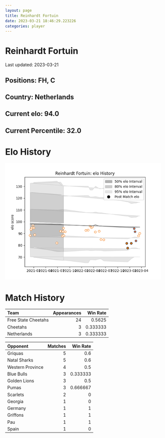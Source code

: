```yaml
---  
layout: page  
title: Reinhardt Fortuin  
date: 2023-03-21 18:46:29.223226  
categories: player  
---
```

# Reinhardt Fortuin


Last updated: 2023-03-21
## Positions: FH, C

## Country: Netherlands

## Current elo: 94.0

## Current Percentile: 32.0

# Elo History


![elo history](history_ReinhardtFortuin.png)
# Match History


| Team                |   Appearances |   Win Rate |
|:--------------------|--------------:|-----------:|
| Free State Cheetahs |            24 |   0.5625   |
| Cheetahs            |             3 |   0.333333 |
| Netherlands         |             3 |   0.333333 |

| Opponent         |   Matches |   Win Rate |
|:-----------------|----------:|-----------:|
| Griquas          |         5 |   0.6      |
| Natal Sharks     |         5 |   0.6      |
| Western Province |         4 |   0.5      |
| Blue Bulls       |         3 |   0.333333 |
| Golden Lions     |         3 |   0.5      |
| Pumas            |         3 |   0.666667 |
| Scarlets         |         2 |   0        |
| Georgia          |         1 |   0        |
| Germany          |         1 |   1        |
| Griffons         |         1 |   1        |
| Pau              |         1 |   1        |
| Spain            |         1 |   0        |
